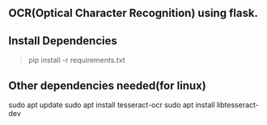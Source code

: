 ## OCR(Optical Character Recognition) using flask.


## Install Dependencies
> pip install -r requirements.txt

## Other dependencies needed(for linux)
sudo apt update
sudo apt install tesseract-ocr
sudo apt install libtesseract-dev
